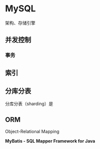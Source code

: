 # MySQL

架构、存储引擎

## 并发控制

### 事务

## 索引

## 分库分表

分库分表（sharding）是

## ORM

Object-Relational Mapping

**MyBatis - SQL Mapper Framework for Java**
